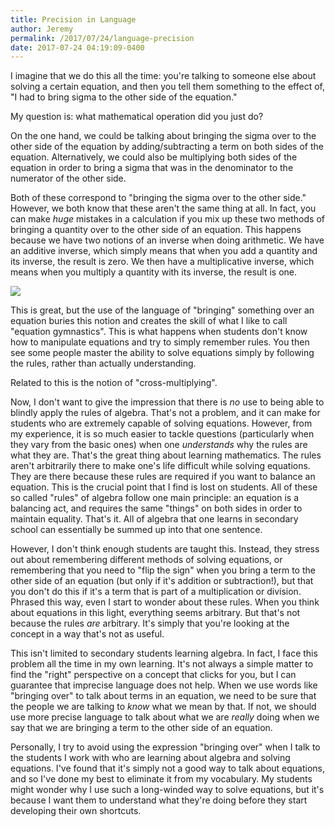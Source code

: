 ```yaml
---
title: Precision in Language
author: Jeremy
permalink: /2017/07/24/language-precision
date: 2017-07-24 04:19:09-0400
---
```


I imagine that we do this all the time: you're talking to someone else about solving a certain equation, and then you tell them something to the effect of, "I had to bring sigma to the other side of the equation."

My question is: what mathematical operation did you just do?

On the one hand, we could be talking about bringing the sigma over to the other side of the equation by adding/subtracting a term on both sides of the equation. Alternatively, we could also be multiplying both sides of the equation in order to bring a sigma that was in the denominator to the numerator of the other side.

Both of these correspond to "bringing the sigma over to the other side." However, we both know that these aren't the same thing at all. In fact, you can make *huge* mistakes in a calculation if you mix up these two methods of bringing a quantity over to the other side of an equation. This happens because we have two notions of an inverse when doing arithmetic. We have an additive inverse, which simply means that when you add a quantity and its inverse, the result is zero. We then have a multiplicative inverse, which means when you multiply a quantity with its inverse, the result is one.

![](/images/inverses.png)

This is great, but the use of the language of "bringing" something over an equation buries this notion and creates the skill of what I like to call "equation gymnastics". This is what happens when students don't know how to manipulate equations and try to simply remember rules. You then see some people master the ability to solve equations simply by following the rules, rather than actually understanding.

Related to this is the notion of "cross-multiplying".

Now, I don't want to give the impression that there is *no* use to being able to blindly apply the rules of algebra. That's not a problem, and it can make for students who are extremely capable of solving equations. However, from my experience, it is so much easier to tackle questions (particularly when they vary from the basic ones) when one *understands* why the rules are what they are. That's the great thing about learning mathematics. The rules aren't arbitrarily there to make one's life difficult while solving equations. They are there because these rules are required if you want to balance an equation. This is the crucial point that I find is lost on students. All of these so called "rules" of algebra follow one main principle: an equation is a balancing act, and requires the same "things" on both sides in order to maintain equality. That's it. All of algebra that one learns in secondary school can essentially be summed up into that one sentence.

However, I don't think enough students are taught this. Instead, they stress out about remembering different methods of solving equations, or remembering that you need to "flip the sign" when you bring a term to the other side of an equation (but only if it's addition or subtraction!), but that you don't do this if it's a term that is part of a multiplication or division. Phrased this way, even I start to wonder about these rules. When you think about equations in this light, everything seems arbitrary. But that's not because the rules *are* arbitrary. It's simply that you're looking at the concept in a way that's not as useful.

This isn't limited to secondary students learning algebra. In fact, I face this problem all the time in my own learning. It's not always a simple matter to find the "right" perspective on a concept that clicks for you, but I can guarantee that imprecise language does not help. When we use words like "bringing over" to talk about terms in an equation, we need to be sure that the people we are talking to *know* what we mean by that. If not, we should use more precise language to talk about what we are *really* doing when we say that we are bringing a term to the other side of an equation.

Personally, I try to avoid using the expression "bringing over" when I talk to the students I work with who are learning about algebra and solving equations. I've found that it's simply not a good way to talk about equations, and so I've done my best to eliminate it from my vocabulary. My students might wonder why I use such a long-winded way to solve equations, but it's because I want them to understand what they're doing before they start developing their own shortcuts.
